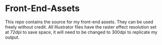 # Front-End-Assets
This repo contains the source for my front-end assets. They can be used freely without credit. All Illustrator files have the raster effect resolution set at 72dpi to save space, it will need to be changed to 300dpi to replicate my output.
